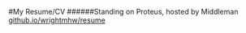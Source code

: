 #My Resume/CV
######Standing on Proteus, hosted by Middleman
[github.io/wrightmhw/resume](http://github.io/wrightmhw/resume)

